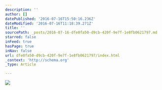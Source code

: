 ```yaml
---
description: ''
author: []
datePublished: '2016-07-16T15:50:16.236Z'
dateModified: '2016-07-16T11:18:39.271Z'
title: ''
sourcePath: _posts/2016-07-16-dfe0fa50-d9cb-420f-9e7f-1e8fb0621797.md
starred: false
inFeed: true
hasPage: true
inNav: false
url: dfe0fa50-d9cb-420f-9e7f-1e8fb0621797/index.html
_context: 'http://schema.org'
_type: Article

---
```

![](https://the-grid-user-content.s3-us-west-2.amazonaws.com/66114996-4311-4ddb-8048-4022913dcb8e.jpg)